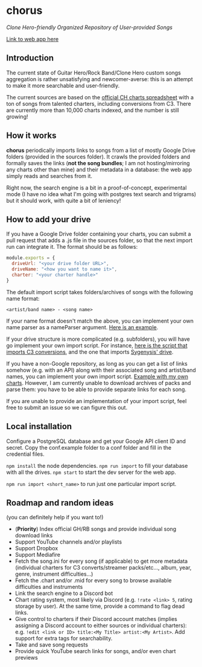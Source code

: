 # chorus

*Clone Hero-friendly Organized Repository of User-provided Songs*

[Link to web app here](https://chorus.fightthe.pw)

## Introduction

The current state of Guitar Hero/Rock Band/Clone Hero custom songs aggregation is rather unsatisfying and newcomer-averse: this is an attempt to make it more searchable and user-friendly. 

The current sources are based on the
[official CH charts spreadsheet](https://docs.google.com/spreadsheets/d/13B823ukxdVMocowo1s5XnT3tzciOfruhUVePENKc01o)
with a ton of songs from talented charters, including conversions from C3. There are currently more than 10,000 charts indexed, and the number is still growing!

## How it works

**chorus** periodically imports links to songs from a list of mostly Google Drive folders (provided in the sources folder). It crawls the provided folders and formally saves the links (**not the song bundles**; I am not hosting/mirroring any charts other than mine) and their metadata in a database: the web app simply reads and searches from it.

Right now, the search engine is a bit in a proof-of-concept, experimental mode (I have no idea what I'm going with postgres text search and trigrams) but it should work, with quite a bit of leniency!

## How to add your drive

If you have a Google Drive folder containing your charts, you can submit a pull request that adds a .js file in the sources folder, so that the next import run can integrate it. The format should be as follows:

```js
module.exports = {
  driveUrl: "<your drive folder URL>",
  driveName: "<how you want to name it>",
  charter: "<your charter handle>"
}
```

The default import script takes folders/archives of songs with the following name format:
```
<artist/band name> - <song name>
```

If your name format doesn't match the above, you can implement your own name parser as a nameParser argument. [Here is an example](sources/digitalsquirrel.js).

If your drive structure is more complicated (e.g. subfolders), you will have go implement your own import script. For instance, [here is the script that imports C3 conversions](sources/c3.js), and the one that imports [Sygenysis' drive](sources/sygenysis.js).

If you have a non-Google repository, as long as you can get a list of links somehow (e.g. with an API) along with their associated song and artist/band names, you can implement your own import script. [Example with my own charts](sources/paturages.js). However, I am currently unable to download archives of packs and parse them: you have to be able to provide separate links for each song. 

If you are unable to provide an implementation of your import script, feel free to submit an issue so we can figure this out.

## Local installation

Configure a PostgreSQL database and get your Google API client ID and secret. Copy the conf.example folder to a conf folder and fill in the credential files.

`npm install` the node dependencies. `npm run import` to fill your database with all the drives. `npm start` to start the dev server for the web app.

`npm run import <short_name>` to run just one particular import script.

## Roadmap and random ideas

(you can definitely help if you want to!)

* (**Priority**) Index official GH/RB songs and provide individual song download links
* Support YouTube channels and/or playlists
* Support Dropbox
* Support Mediafire
* Fetch the song.ini for every song (if applicable) to get more metadata (individual charters for C3 converts/streamer packs/etc..., album, year, genre, instrument difficulties...)
* Fetch the .chart and/or .mid for every song to browse available difficulties and instruments
* Link the search engine to a Discord bot
* Chart rating system, most likely via Discord (e.g. `!rate <link> 5`, rating storage by user). At the same time, provide a command to flag dead links.
* Give control to charters if their Discord account matches (implies assigning a Discord account to either sources or individual charters): e.g. `!edit <link or ID> title:<My Title> artist:<My Artist>`. Add support for extra tags for searchability.
* Take and save song requests
* Provide quick YouTube search links for songs, and/or even chart previews
